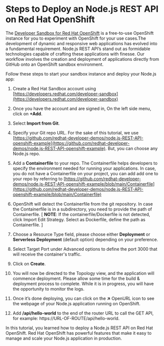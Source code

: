 
# Steps to Deploy an Node.js REST API on Red Hat OpenShift

The [Developer Sandbox for Red Hat OpenShift](https://developers.redhat.com/developer-sandbox) is a free-to-use OpenShift instance for you to experiment with OpenShift for your use cases.The development of dynamic and responsive web applications has evolved into a fundamental requirement. Node.js REST API’s stand out as formidable technologies capable of crafting these applications with finesse. Our workflow involves the creation and deployment of applications directly from GitHub onto an OpenShift sandbox environment.

Follow these steps to start your sandbox instance and deploy your Node.js app:

1.  Create a Red Hat Sandbox account using [https://developers.redhat.com/developer-sandbox](https://developers.redhat.com/developer-sandbox)
    
2.  Once you have the account and are signed in, On the left side menu, click on **+Add**.
    
3.  Select **Import from Git**.
    
4.  Specify your Git repo URL. For the sake of this tutorial, we use [https://github.com/redhat-developer-demos/node.js-REST-API-openshift-example](https://github.com/redhat-developer-demos/node.js-REST-API-openshift-example). But, you can choose any Node.js repo.
    
5.  Add a **Containerfile** to your repo. The Containerfile helps developers to specify the environment needed for running your applications. In case, you do not have a Containerfile on your project, you can add add one to your repo by referring to [https://github.com/redhat-developer-demos/node.js-REST-API-openshift-example/blob/main/Containerfile](https://github.com/redhat-developer-demos/node.js-REST-API-openshift-example/blob/main/Containerfile)
    
6.  OpenShift will detect the Containerfile from the git repository. In case the Containerfile is in a subdirectory, you need to provide the path of Containerfile.
[ **NOTE**: If the containerfile/Dockerfile is not detected, click Import Edit Strategy. Select as Dockerfile, define the path as Containerfile. ]

7.  Choose a Resource Type field, please choose either **Deployment** or **Serverless Deployment** (default option) depending on your preference.
    
8.  Select Target Port under Advanced options to define the port 3000 that will receive the container's traffic.
    
9.  Click on **Create**.
    
10.  You will now be directed to the Topology view, and the application will commence deployment. Please allow some time for the build & deployment process to complete. While it is in progress, you will have the opportunity to monitor the logs.
    
11.  Once it’s done deploying, you can click on the **↗** OpenURL icon to see the webpage of your Node.js application running on OpenShift.

12. Add **/api/hello-world** to the end of the router URL to call the GET API, for example: https://URL-OF-ROUTE/api/hello-world.

In this tutorial, you learned how to deploy a Node.js REST API on Red Hat OpenShift. Red Hat OpenShift has powerful features that make it easy to manage and scale your Node.js application in production.
